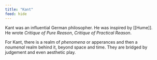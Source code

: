 ```yaml
---
title: "Kant"
feed: hide
---
```


Kant was an influential German philosopher. He was inspired by [[Hume]]. He wrote _Critique of Pure Reason_, _Critique of Practical Reason_. 

For Kant, there is a realm of _phenomena_ or apperances and then a _noumenal_ realm behind it, beyond space and time. They are bridged by judgement and even aesthetic play. 